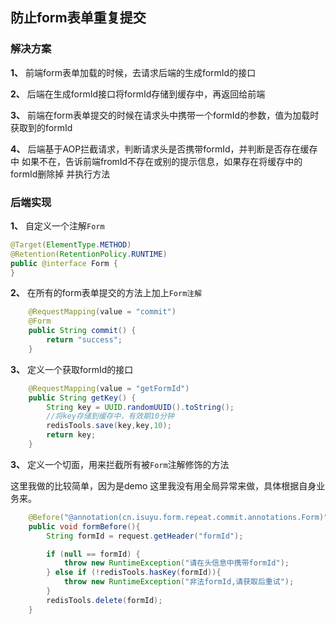 ## 防止form表单重复提交

### 解决方案

**1、** 前端form表单加载的时候，去请求后端的生成formId的接口

**2、** 后端在生成formId接口将formId存储到缓存中，再返回给前端

**3、** 前端在form表单提交的时候在请求头中携带一个formId的参数，值为加载时获取到的formId

**4、** 后端基于AOP拦截请求，判断请求头是否携带formId，并判断是否存在缓存中
如果不在，告诉前端fromId不存在或别的提示信息，如果存在将缓存中的formId删除掉
并执行方法

### 后端实现

**1、** 自定义一个注解`Form` 

```java
@Target(ElementType.METHOD)
@Retention(RetentionPolicy.RUNTIME)
public @interface Form {
}
```

**2、** 在所有的form表单提交的方法上加上`Form注解`

```java
    @RequestMapping(value = "commit")
    @Form
    public String commit() {
        return "success";
    }
```

**3、** 定义一个获取formId的接口
```java
    @RequestMapping(value = "getFormId")
    public String getKey() {
        String key = UUID.randomUUID().toString();
        //将key存储到缓存中，有效期10分钟
        redisTools.save(key,key,10);
        return key;
    }
```
**3、** 定义一个切面，用来拦截所有被`Form`注解修饰的方法

这里我做的比较简单，因为是demo 这里我没有用全局异常来做，具体根据自身业务来。
```java
    @Before("@annotation(cn.isuyu.form.repeat.commit.annotations.Form)")
    public void formBefore(){
        String formId = request.getHeader("formId");

        if (null == formId) {
            throw new RuntimeException("请在头信息中携带formId");
        } else if (!redisTools.hasKey(formId)){
            throw new RuntimeException("非法formId,请获取后重试");
        }
        redisTools.delete(formId);
    }
```